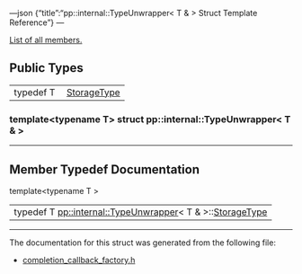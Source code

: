 —json {“title”:“pp::internal::TypeUnwrapper&lt; T & &gt; Struct Template Reference”} —

[List of all members.](/docs/native-client/pepper_beta/cpp/structpp_1_1internal_1_1_type_unwrapper_3_01_t_01_6_01_4-members/)

Public Types
------------

<table><tbody><tr class="odd"><td style="text-align: right;">typedef T </td><td><a href="/docs/native-client/pepper_beta/cpp/structpp_1_1internal_1_1_type_unwrapper_3_01_t_01_6_01_4#ac2e1763baf3d5f5ef63f6b14de038d79" class="el">StorageType</a></td></tr></tbody></table>

### template&lt;typename T&gt; struct pp::internal::TypeUnwrapper&lt; T & &gt;

------------------------------------------------------------------------

Member Typedef Documentation
----------------------------

<span id="ac2e1763baf3d5f5ef63f6b14de038d79" class="anchor" style="margin: 0;"></span>

template&lt;typename T &gt;

<table><tbody><tr class="odd"><td>typedef T <a href="/docs/native-client/pepper_beta/cpp/structpp_1_1internal_1_1_type_unwrapper/" class="el">pp::internal::TypeUnwrapper</a>&lt; T &amp; &gt;::<a href="/docs/native-client/pepper_beta/cpp/structpp_1_1internal_1_1_type_unwrapper_3_01_t_01_6_01_4#ac2e1763baf3d5f5ef63f6b14de038d79" class="el">StorageType</a></td></tr></tbody></table>

------------------------------------------------------------------------

The documentation for this struct was generated from the following file:

-   <a href="/docs/native-client/pepper_beta/cpp/completion__callback__factory_8h/" class="el">completion_callback_factory.h</a>
